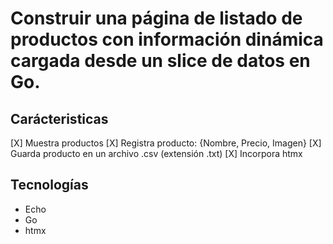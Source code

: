# Construir una página de listado de productos con información dinámica cargada desde un slice de datos en Go.

## Carácteristicas

[X] Muestra productos
[X] Registra producto: {Nombre, Precio, Imagen}
[X] Guarda producto en un archivo .csv (extensión .txt)
[X] Incorpora htmx

## Tecnologías

- Echo
- Go
- htmx